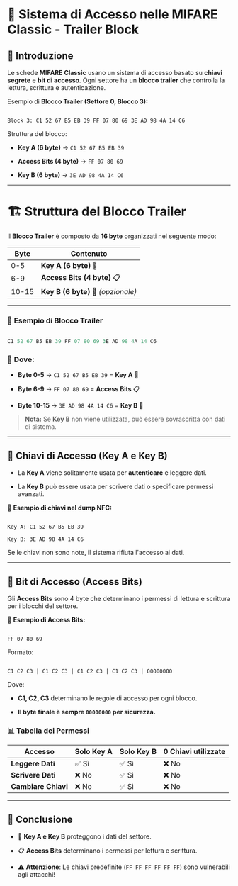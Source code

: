 # 🔐 **Sistema di Accesso nelle MIFARE Classic - Trailer Block**

  

## 📌 Introduzione

Le schede **MIFARE Classic** usano un sistema di accesso basato su **chiavi segrete** e **bit di accesso**.
Ogni settore ha un **blocco trailer** che controlla la lettura, scrittura e autenticazione.

  

Esempio di **Blocco Trailer (Settore 0, Blocco 3):**

```

Block 3: C1 52 67 B5 EB 39 FF 07 80 69 3E AD 98 4A 14 C6

```

Struttura del blocco:

-  **Key A (6 byte)** → `C1 52 67 B5 EB 39`

-  **Access Bits (4 byte)** → `FF 07 80 69`

-  **Key B (6 byte)** → `3E AD 98 4A 14 C6`

  

---

  



# 🏗️ **Struttura del Blocco Trailer**

  

Il **Blocco Trailer** è composto da **16 byte** organizzati nel seguente modo:





| Byte | Contenuto |
|-------|--------------------------------|
| 0-5 | **Key A (6 byte)** 🔑 | 
| 6-9 | **Access Bits (4 byte)** 📋 | 
| 10-15 | **Key B (6 byte)** 🔑 *(opzionale)* |



  

---

  

### 📌 **Esempio di Blocco Trailer**

  

```mathematica

C1 52 67 B5 EB 39 FF 07 80 69 3E AD 98 4A 14 C6

```

  

### 📌 **Dove:**

-  **Byte 0-5** → `C1 52 67 B5 EB 39` = **Key A** 🔑

-  **Byte 6-9** → `FF 07 80 69` = **Access Bits** 📋

-  **Byte 10-15** → `3E AD 98 4A 14 C6` = **Key B** 🔑

  

>  **Nota:** Se **Key B** non viene utilizzata, può essere sovrascritta con dati di sistema.

---

  

## 🔑 **Chiavi di Accesso (Key A e Key B)**

- La **Key A** viene solitamente usata per **autenticare** e leggere dati.

  

- La **Key B** può essere usata per scrivere dati o specificare permessi avanzati.

  
  

📌 **Esempio di chiavi nel dump NFC:**

  

```

Key A: C1 52 67 B5 EB 39

Key B: 3E AD 98 4A 14 C6

```

Se le chiavi non sono note, il sistema rifiuta l'accesso ai dati.

  

---

  

## 🔢 **Bit di Accesso (Access Bits)**

Gli **Access Bits** sono 4 byte che determinano i permessi di lettura e scrittura per i blocchi del settore.

  

📌 **Esempio di Access Bits:**

  

```

FF 07 80 69

```

Formato:

  

```

C1 C2 C3 | C1 C2 C3 | C1 C2 C3 | C1 C2 C3 | 00000000

```

Dove:

  

-  **C1, C2, C3** determinano le regole di accesso per ogni blocco.

  

-  **Il byte finale è sempre `00000000` per sicurezza.**

  

### 📊 **Tabella dei Permessi**

  

| Accesso  | Solo Key A |  Solo Key B |0 Chiavi utilizzate |
|--|--|--|--|
| **Leggere Dati** | ✅ Sì | ✅ Sì | ❌ No |
| **Scrivere Dati** | ❌ No | ✅ Sì | ❌ No |
| **Cambiare Chiavi** | ❌ No | ✅ Sì | ❌ No |


  

---

  

## 🚀 **Conclusione**

- 🔐 **Key A e Key B** proteggono i dati del settore.

  

- 📋 **Access Bits** determinano i permessi per lettura e scrittura.

  

- ⚠️ **Attenzione**: Le chiavi predefinite (`FF FF FF FF FF FF`) sono vulnerabili agli attacchi!
